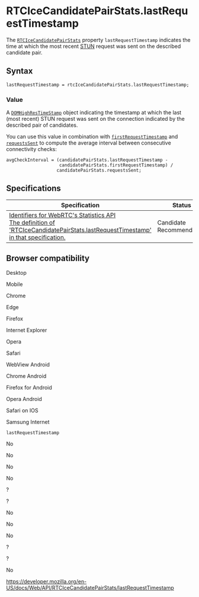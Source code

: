 # RTCIceCandidatePairStats.lastRequestTimestamp

The [`RTCIceCandidatePairStats`](../rtcicecandidatepairstats) property `lastRequestTimestamp` indicates the time at which the most recent [STUN](https://developer.mozilla.org/en-US/docs/Glossary/STUN) request was sent on the described candidate pair.

## Syntax

    lastRequestTimestamp = rtcIceCandidatePairStats.lastRequestTimestamp;

### Value

A [`DOMHighResTimeStamp`](../domhighrestimestamp) object indicating the timestamp at which the last (most recent) STUN request was sent on the connection indicated by the described pair of candidates.

You can use this value in combination with [`firstRequestTimestamp`](firstrequesttimestamp) and [`requestsSent`](requestssent) to compute the average interval between consecutive connectivity checks:

    avgCheckInterval = (candidatePairStats.lastRequestTimestamp -
                        candidatePairStats.firstRequestTimestamp) /
                       candidatePairStats.requestsSent;

## Specifications

<table><thead><tr class="header"><th>Specification</th><th>Status</th><th>Comment</th></tr></thead><tbody><tr class="odd"><td><a href="https://w3c.github.io/webrtc-stats/#dom-rtcicecandidatepairstats-lastrequesttimestamp">Identifiers for WebRTC's Statistics API<br />
<span class="small">The definition of 'RTCIceCandidatePairStats.lastRequestTimestamp' in that specification.</span></a></td><td><span class="spec-cr">Candidate Recommendation</span></td><td>Initial specification.</td></tr></tbody></table>

## Browser compatibility

Desktop

Mobile

Chrome

Edge

Firefox

Internet Explorer

Opera

Safari

WebView Android

Chrome Android

Firefox for Android

Opera Android

Safari on IOS

Samsung Internet

`lastRequestTimestamp`

No

No

No

No

?

?

No

No

No

?

?

No

<a href="https://developer.mozilla.org/en-US/docs/Web/API/RTCIceCandidatePairStats/lastRequestTimestamp" class="_attribution-link">https://developer.mozilla.org/en-US/docs/Web/API/RTCIceCandidatePairStats/lastRequestTimestamp</a>
